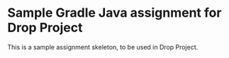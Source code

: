 # Sample Gradle Java assignment for Drop Project

This is a sample assignment skeleton, to be used in Drop Project.
